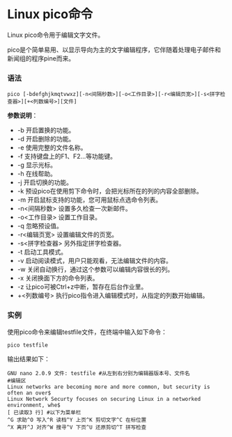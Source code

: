 
# Linux pico命令



Linux pico命令用于编辑文字文件。

pico是个简单易用、以显示导向为主的文字编辑程序，它伴随着处理电子邮件和新闻组的程序pine而来。

### 语法

```
pico [-bdefghjkmqtvwxz][-n<间隔秒数>][-o<工作目录>][-r<编辑页宽>][-s<拼字检查器>][+<列数编号>][文件]

```

**参数说明**：

*   -b 开启置换的功能。
*   -d 开启删除的功能。
*   -e 使用完整的文件名称。
*   -f 支持键盘上的F1、F2...等功能键。
*   -g 显示光标。
*   -h 在线帮助。
*   -j 开启切换的功能。
*   -k 预设pico在使用剪下命令时，会把光标所在的列的内容全部删除。
*   -m 开启鼠标支持的功能，您可用鼠标点选命令列表。
*   -n&lt;间隔秒数&gt; 设置多久检查一次新邮件。
*   -o&lt;工作目录&gt; 设置工作目录。
*   -q 忽略预设值。
*   -r&lt;编辑页宽&gt; 设置编辑文件的页宽。
*   -s&lt;拼字检查器&gt; 另外指定拼字检查器。
*   -t 启动工具模式。
*   -v 启动阅读模式，用户只能观看，无法编辑文件的内容。
*   -w 关闭自动换行，通过这个参数可以编辑内容很长的列。
*   -x 关闭换面下方的命令列表。
*   -z 让pico可被Ctrl+z中断，暂存在后台作业里。
*   +&lt;列数编号&gt; 执行pico指令进入编辑模式时，从指定的列数开始编辑。

### 实例

使用pico命令来编辑testfile文件，在终端中输入如下命令：

```
pico testfile 

```

输出结果如下：

```
GNU nano 2.0.9 文件: testfile #从左到右分别为编辑器版本号、文件名  
#编辑区  
Linux networks are becoming more and more common, but security is often an over$  
Linux Network Securty focuses on securing Linux in a networked environment, whe$  
[ 已读取3 行] #以下为菜单栏  
^G 求助^O 写入^R 读档^Y 上页^K 剪切文字^C 在标位置  
^X 离开^J 对齐^W 搜寻^V 下页^U 还原剪切^T 拼写检查 

```



